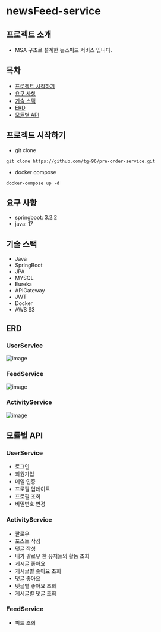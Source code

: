 # newsFeed-service
## 프로젝트 소개
-  MSA 구조로 설계한 뉴스피드 서비스 입니다.
## 목차
- [프로젝트 시작하기](#프로젝트-시작하기)
- [요구 사항](#요구-사항)
- [기술 스택](#기술-스택)
- [ERD](#erd)
- [모듈별 API](#모듈별-api)
## 프로젝트 시작하기
- git clone
```
git clone https://github.com/tg-96/pre-order-service.git
```
- docker compose
```
docker-compose up -d  
```
## 요구 사항
- springboot: 3.2.2
- java: 17
  
## 기술 스택
- Java
- SpringBoot
- JPA
- MYSQL
- Eureka
- APIGateway
- JWT
- Docker
- AWS S3

## ERD
### UserService
![image](https://github.com/tg-96/newsFeed-service/assets/98454438/e8119127-6c01-425c-88fc-d20252140369)
### FeedService
![image](https://github.com/tg-96/newsFeed-service/assets/98454438/f6870949-2665-4e0d-a47c-43976903a708)
### ActivityService
![image](https://github.com/tg-96/newsFeed-service/assets/98454438/25da1618-5ed7-4dd2-a050-efae14327372)

## 모듈별 API
### UserService
- 로그인
- 회원가입
- 메일 인증
- 프로필 업데이트
- 프로필 조회
- 비밀번호 변경
### ActivityService
- 팔로우
- 포스트 작성
- 댓글 작성
- 내가 팔로우 한 유저들의 활동 조회
- 게시글 좋아요
- 게시글별 좋아요 조회
- 댓글 좋아요
- 댓글별 좋아요 조회
- 게시글별 댓글 조회
### FeedService
- 피드 조회 

  
